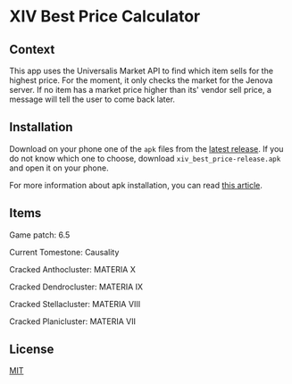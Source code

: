 # XIV Best Price Calculator

## Context

This app uses the Universalis Market API to find which item sells for the highest price. For the moment, it only checks the market for the Jenova server. If no item has a market price higher than its' vendor sell price, a message will tell the user to come back later.

## Installation

Download on your phone one of the `apk` files from the [latest release](https://github.com/Flerxc/xiv_best_price/releases). If you do not know which one to choose, download `xiv_best_price-release.apk` and open it on your phone.

For more information about apk installation, you can read [this article](https://www.lifewire.com/install-apk-on-android-4177185).

## Items

Game patch: 6.5

Current Tomestone: Causality

Cracked Anthocluster: MATERIA X

Cracked Dendrocluster: MATERIA IX

Cracked Stellacluster: MATERIA VIII

Cracked Planicluster: MATERIA VII

## License

[MIT](LICENSE.txt)
